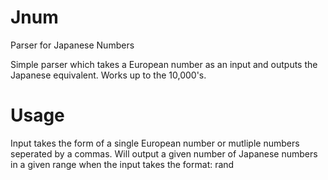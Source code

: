 # Jnum
Parser for Japanese Numbers

Simple parser which takes a European number as an input and outputs the Japanese equivalent. Works up to the 10,000's.

# Usage
Input takes the form of a single European number or mutliple numbers seperated by a commas.
Will output a given number of Japanese numbers in a given range when the input takes the format:
rand <min> <max> <amount>